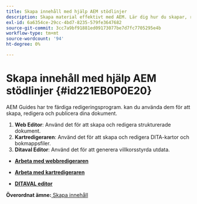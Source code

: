 ```yaml
---
title: Skapa innehåll med hjälp AEM stödlinjer
description: Skapa material effektivt med AEM. Lär dig hur du skapar, redigerar och publicerar dokument i AEM.
exl-id: 6a6354ce-29cc-4bd7-8235-579fe3647682
source-git-commit: 3cc7a9bf91881ed09173077be7d7fc7705295e4b
workflow-type: tm+mt
source-wordcount: '94'
ht-degree: 0%

---
```


# Skapa innehåll med hjälp AEM stödlinjer {#id221EB0P0E20}

AEM Guides har tre färdiga redigeringsprogram. kan du använda dem för att skapa, redigera och publicera dina dokument.

1. **Web Editor**: Använd det för att skapa och redigera strukturerade dokument.
1. **Kartredigeraren**: Använd det för att skapa och redigera DITA-kartor och bokmappsfiler.
1. **Ditaval Editor**: Använd det för att generera villkorsstyrda utdata.

- **[Arbeta med webbredigeraren](web-editor.md)**

- **[Arbeta med kartredigeraren](map-editor.md)**

- **[DITAVAL editor](ditaval-editor.md)**


**Överordnat ämne:**[ Skapa innehåll](authoring-content.md)
